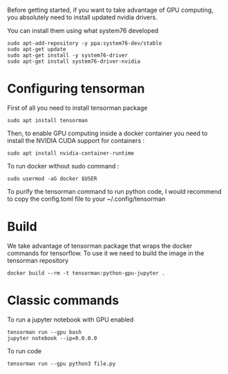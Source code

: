 Before getting started, if you want to take advantage of GPU computing, you absolutely need to install updated nvidia drivers.

You can install them using what system76 developed 
```
sudo apt-add-repository -y ppa:system76-dev/stable
sudo apt-get update
sudo apt-get install -y system76-driver
sudo apt-get install system76-driver-nvidia
```
# Configuring tensorman

First of all you need to install tensorman package 
```
sudo apt install tensorman
```
Then, to enable GPU computing inside a docker container you need to install the NVIDIA CUDA support for containers :
```
sudo apt install nvidia-container-runtime
```
To run docker without sudo command :
```
sudo usermod -aG docker $USER
```

To purify the tensorman command to run python code, I would recommend to copy the config.toml file to your ~/.config/tensorman

# Build 

We take advantage of tensorman package that wraps the docker commands for tensorflow. To use it we need to build the image in the tensorman repository

```
docker build --rm -t tensorman:python-gpu-jupyter .
```

# Classic commands

To run a jupyter notebook with GPU enabled 

```
tensorman run --gpu bash
jupyter notebook --ip=0.0.0.0
```

To run code 
```
tensorman run --gpu python3 file.py
```

